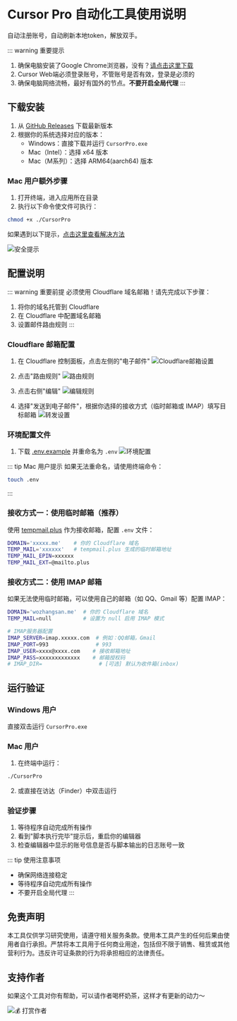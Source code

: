# Cursor Pro 自动化工具使用说明

自动注册账号，自动刷新本地token，解放双手。

::: warning 重要提示
1. 确保电脑安装了Google Chrome浏览器，没有？[请点击这里下载](https://www.google.cn/intl/zh-CN/chrome/)
2. Cursor Web端必须登录账号，不管账号是否有效，登录是必须的
3. 确保电脑网络流畅，最好有国外的节点。**不要开启全局代理**
:::

## 下载安装

1. 从 [GitHub Releases](https://github.com/chengazhen/cursor-auto-free/releases) 下载最新版本
2. 根据你的系统选择对应的版本：
   - Windows：直接下载并运行 `CursorPro.exe`
   - Mac（Intel）：选择 x64 版本
   - Mac（M系列）：选择 ARM64(aarch64) 版本

### Mac 用户额外步骤

1. 打开终端，进入应用所在目录
2. 执行以下命令使文件可执行：
```bash
chmod +x ./CursorPro
```

如果遇到以下提示，[点击这里查看解决方法](https://sysin.org/blog/macos-if-crashes-when-opening/)

![安全提示](../assets/imgs/6.png)

## 配置说明

::: warning 重要前提
必须使用 Cloudflare 域名邮箱！请先完成以下步骤：
1. 将你的域名托管到 Cloudflare
2. 在 Cloudflare 中配置域名邮箱
3. 设置邮件路由规则
:::

### Cloudflare 邮箱配置

1. 在 Cloudflare 控制面板，点击左侧的"电子邮件"
   ![Cloudflare邮箱设置](../assets/imgs/1.jpg)

2. 点击"路由规则"
   ![路由规则](../assets/imgs/2.jpg)

3. 点击右侧"编辑"
   ![编辑规则](../assets/imgs/3.jpg)

4. 选择"发送到电子邮件"，根据你选择的接收方式（临时邮箱或 IMAP）填写目标邮箱
   ![转发设置](../assets/imgs/4.jpg)

### 环境配置文件

1. 下载 [.env.example](https://github.com/chengazhen/cursor-auto-free) 并重命名为 `.env`
   ![环境配置](../assets/imgs/5.jpg)

::: tip Mac 用户提示
如果无法重命名，请使用终端命令：
```bash
touch .env
```
:::

### 接收方式一：使用临时邮箱（推荐）

使用 [tempmail.plus](https://tempmail.plus/zh/#!) 作为接收邮箱，配置 `.env` 文件：
```bash
DOMAIN='xxxxx.me'    # 你的 Cloudflare 域名
TEMP_MAIL='xxxxxx'   # tempmail.plus 生成的临时邮箱地址
TEMP_MAIL_EPIN=xxxxxx
TEMP_MAIL_EXT=@mailto.plus
```

### 接收方式二：使用 IMAP 邮箱

如果无法使用临时邮箱，可以使用自己的邮箱（如 QQ、Gmail 等）配置 IMAP：
```bash
DOMAIN='wozhangsan.me'  # 你的 Cloudflare 域名
TEMP_MAIL=null          # 设置为 null 启用 IMAP 模式

# IMAP服务器配置
IMAP_SERVER=imap.xxxxx.com  # 例如：QQ邮箱，Gmail
IMAP_PORT=993               # 993
IMAP_USER=xxxx@xxxx.com    # 接收邮箱地址
IMAP_PASS=xxxxxxxxxxxxx    # 邮箱授权码
# IMAP_DIR=                  # [可选] 默认为收件箱(inbox)
```

## 运行验证

### Windows 用户
直接双击运行 `CursorPro.exe`

### Mac 用户
1. 在终端中运行：
```bash
./CursorPro
```
2. 或直接在访达（Finder）中双击运行

### 验证步骤
1. 等待程序自动完成所有操作
2. 看到"脚本执行完毕"提示后，重启你的编辑器
3. 检查编辑器中显示的账号信息是否与脚本输出的日志账号一致

::: tip 使用注意事项
- 确保网络连接稳定
- 等待程序自动完成所有操作
- 不要开启全局代理
:::

## 免责声明

本工具仅供学习研究使用，请遵守相关服务条款。使用本工具产生的任何后果由使用者自行承担。严禁将本工具用于任何商业用途，包括但不限于销售、租赁或其他营利行为。违反许可证条款的行为将承担相应的法律责任。

## 支持作者

如果这个工具对你有帮助，可以请作者喝杯奶茶，这样才有更新的动力～

![💰 打赏作者](../assets/imgs/2641737539778_.pic.jpg)
